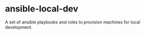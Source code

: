 # ansible-local-dev

A set of ansible playbooks and roles to provision machines for local development.

